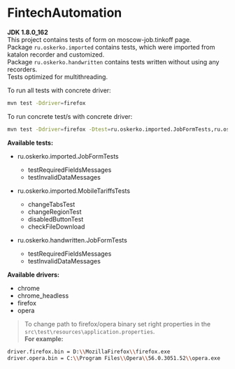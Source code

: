 # FintechAutomation

**JDK 1.8.0_162**  <br/>
This project contains tests of form on moscow-job.tinkoff page. <br/>
Package `ru.oskerko.imported` contains tests, which were imported from katalon recorder and customized.<br/>
Package `ru.oskerko.handwritten` contains tests written without using any recorders.<br/>
Tests optimized for multithreading.

To run all tests with concrete driver:
````bash
mvn test -Ddriver=firefox 
````
To run concrete test/s with concrete driver:
````bash
mvn test -Ddriver=firefox -Dtest=ru.oskerko.imported.JobFormTests,ru.oskerko.handwritten.JobFormTests
````


**Available tests:**
- ru.oskerko.imported.JobFormTests
  - testRequiredFieldsMessages
  - testInvalidDataMessages

- ru.oskerko.imported.MobileTariffsTests
  - changeTabsTest
  - changeRegionTest
  - disabledButtonTest
  - checkFileDownload

- ru.oskerko.handwritten.JobFormTests
  - testRequiredFieldsMessages
  - testInvalidDataMessages

**Available drivers:**
- chrome
- chrome_headless
- firefox
- opera

> To change path to firefox/opera binary set right properties in the `src\test\resources\application.properties`. <br/>
> **For example:**  
````bash
driver.firefox.bin = D:\\MozillaFirefox\\firefox.exe
driver.opera.bin = C:\\Program Files\\Opera\\56.0.3051.52\\opera.exe
````